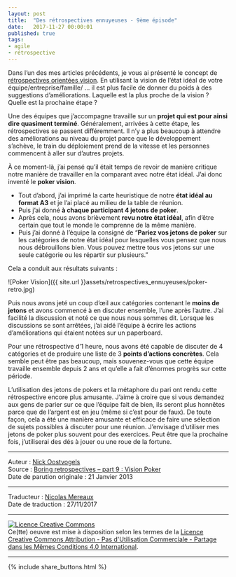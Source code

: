 ```yaml
---
layout: post
title:  "Des rétrospectives ennuyeuses - 9ème épisode"
date:   2017-11-27 00:00:01
published: true
tags:
- agile
- rétrospective
---
```


Dans l’un des mes articles précédents, je vous ai présenté le concept de [rétrospectives orientées vision](http://www.les-traducteurs-agiles.org/2017/11/21/retrospectives-orientees-vision.html). En utilisant la vision de l’état idéal de votre équipe/entreprise/famille/ … il est plus facile de donner du poids à des suggestions d’améliorations. Laquelle est la plus proche de la vision ? Quelle est la prochaine étape ?

Une des équipes que j’accompagne travaille sur un **projet qui est pour ainsi dire quasiment terminé**. Généralement, arrivées à cette étape, les rétrospectives se passent différemment. Il n’y a plus beaucoup à attendre des améliorations au niveau du projet parce que le développement s’achève, le train du déploiement prend de la vitesse et les personnes commencent à aller sur d’autres projets.

À ce moment-là, j’ai pensé qu’il était temps de revoir de manière critique notre manière de travailler en la comparant avec notre état idéal. J’ai donc inventé le **poker vision**.

* Tout d’abord, j’ai imprimé la carte heuristique de notre **état idéal au format A3** et je l’ai placé au milieu de la table de réunion.
* Puis j’ai donné **à chaque participant 4 jetons de poker**.
* Après cela, nous avons brièvement **revu notre état idéal**, afin d’être certain que tout le monde le comprenne de la même manière.
* Puis j’ai donné à l’équipe la consigné de “**Pariez vos jetons de poker** sur les catégories de notre état idéal pour lesquelles vous pensez que nous nous débrouillons bien. Vous pouvez mettre tous vos jetons sur une seule catégorie ou les répartir sur plusieurs.”

Cela a conduit aux résultats suivants :

![Poker Vision]({{ site.url }}assets/retrospectives_ennuyeuses/poker-retro.jpg)

Puis nous avons jeté un coup d’œil aux catégories contenant le **moins de jetons** et avons commencé à en discuter ensemble, l’une après l’autre. J’ai facilité la discussion et noté ce que nous nous sommes dit. Lorsque les discussions se sont arrêtées, j’ai aidé l’équipe à écrire les actions d’améliorations qui étaient notées sur un paperboard.

Pour une rétrospective d’1 heure, nous avons été capable de discuter de 4 catégories et de produire une liste de 3 **points d’actions concrètes**. Cela semble peut être pas beaucoup, mais souvenez-vous que cette équipe travaille ensemble depuis 2 ans et qu’elle a fait d’énormes progrès sur cette période.

L’utilisation des jetons de pokers et la métaphore du pari ont rendu cette rétrospective encore plus amusante. J’aime à croire que si vous demandez aux gens de parier sur ce que l’équipe fait de bien, ils seront plus honnêtes parce que de l’argent est en jeu (même si c’est pour de faux). De toute façon, cela a été une manière amusante et efficace de faire une sélection de sujets possibles à discuter pour une réunion. J’envisage d’utiliser mes jetons de poker plus souvent pour des exercices. Peut être que la prochaine fois, j’utiliserai des dés à jouer ou une roue de la fortune.

---
Auteur : [Nick Oostvogels](https://skycoach.be/ss/)  
Source : [Boring retrospectives – part 9 : Vision Poker](https://skycoach.be/2013/01/21/boring-retrospectives-part-9-vision-poker/)  
Date de parution originale : 21 Janvier 2013  

---
Traducteur : [Nicolas Mereaux](http://www.les-traducteurs-agiles.org/traducteurs/)  
Date de traduction : 27/11/2017  

---

<a rel="license" href="http://creativecommons.org/licenses/by-nc-sa/4.0/"><img alt="Licence Creative Commons" style="border-width:0" src="http://i.creativecommons.org/l/by-nc-sa/4.0/88x31.png" /></a><br />Ce(tte) oeuvre est mise à disposition selon les termes de la <a rel="license" href="http://creativecommons.org/licenses/by-nc-sa/4.0/">Licence Creative Commons Attribution - Pas d'Utilisation Commerciale - Partage dans les Mêmes Conditions 4.0 International</a>.

---

{% include share_buttons.html %}
